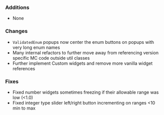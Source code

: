 ### Additions
* None

### Changes
* `ValidatedEnum` popups now center the enum buttons on popups with very long enum names
* Many internal refactors to further move away from referencing version specific MC code outside util classes
* Further implement Custom widgets and remove more vanilla widget references

### Fixes
* Fixed number widgets sometimes freezing if their allowable range was low (<1.0)
* Fixed integer type slider left/right button incrementing on ranges <10 min to max
